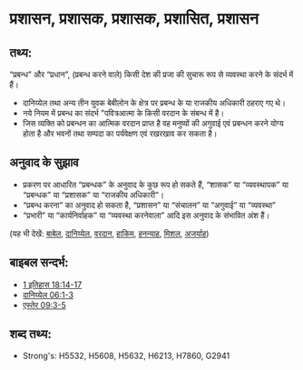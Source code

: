# प्रशासन, प्रशासक, प्रशासक, प्रशासित, प्रशासन #

## तथ्य: ##

“प्रबन्ध” और “प्रधान”, (प्रबन्ध करने वाले) किसी देश की प्रजा की सुचारू रूप से व्यवस्था करने के संदर्भ में हैं।

* दानिय्येल तथा अन्य तीन युवक बेबीलोन के क्षेत्र पर प्रबन्ध के या राजकीय अधिकारी ठहराए गए थे।
* नये नियम में प्रबन्ध का संदर्भ "पवित्रआत्मा के किसी वरदान के संबन्ध में है।
* जिस व्यक्ति को प्रबन्धन का आत्मिक वरदान प्राप्त है वह मनुष्यों की अगुवाई एवं प्रबन्धन करने योग्य होता है और भवनों तथा सम्पदा का पर्यवेक्षण एवं रखरखाव कर सकता है।

## अनुवाद के सुझाव ##

* प्रकरण पर आधारित “प्रबन्धक” के अनुवाद के कुछ रूप हो सकते हैं, “शासक” या “व्यवस्थापक” या “प्रबन्धक” या “प्रशासक” या “राजकीय अधिकारी”।
* “प्रबन्ध करना” का अनुवाद हो सकता है, “प्रशासन” या “संचालन” या “अगुवाई” या “व्यवस्था”
* “प्रभारी” या “कार्यनिर्वाहक” या “व्यवस्था करनेवाला” आदि इस अनुवाद के संभावित अंश हैं।

(यह भी देखें: [बाबेल](../names/babylon.md), [दानिय्येल](../names/daniel.md), [वरदान](../kt/gift.md), [हाकिम](../other/governor.md), [हनन्याह](../names/hananiah.md), [मिशल](../names/mishael.md), [अजर्याह](../names/azariah.md))

## बाइबल सन्दर्भ: ##

* [1 इतिहास 18:14-17](rc://en/tn/help/1ch/18/14)
* [दानिय्येल 06:1-3](rc://en/tn/help/dan/06/01)
* [एस्तेर 09:3-5](rc://en/tn/help/est/09/03)

## शब्द तथ्य: ##

* Strong's: H5532, H5608, H5632, H6213, H7860, G2941
